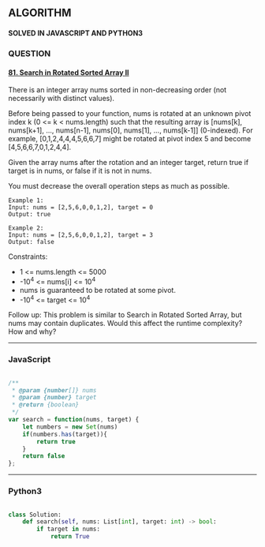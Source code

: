 ## ALGORITHM

#### SOLVED IN JAVASCRIPT AND PYTHON3
### QUESTION

#### [81. Search in Rotated Sorted Array II](https://leetcode.com/problems/search-in-rotated-sorted-array-ii/)

There is an integer array nums sorted in non-decreasing order (not necessarily with distinct values).

Before being passed to your function, nums is rotated at an unknown pivot index k (0 <= k < nums.length) such that the resulting array is [nums[k], nums[k+1], ..., nums[n-1], nums[0], nums[1], ..., nums[k-1]] (0-indexed). For example, [0,1,2,4,4,4,5,6,6,7] might be rotated at pivot index 5 and become [4,5,6,6,7,0,1,2,4,4].

Given the array nums after the rotation and an integer target, return true if target is in nums, or false if it is not in nums.

You must decrease the overall operation steps as much as possible.



```
Example 1:
Input: nums = [2,5,6,0,0,1,2], target = 0
Output: true

Example 2:
Input: nums = [2,5,6,0,0,1,2], target = 3
Output: false
```

Constraints:

* 1 <= nums.length <= 5000
* -10<sup>4</sup> <= nums[i] <= 10<sup>4</sup>
* nums is guaranteed to be rotated at some pivot.
* -10<sup>4</sup> <= target <= 10<sup>4</sup>

Follow up: This problem is similar to Search in Rotated Sorted Array, but nums may contain duplicates. Would this affect the runtime complexity? How and why?

-----

### JavaScript

```js

/**
 * @param {number[]} nums
 * @param {number} target
 * @return {boolean}
 */
var search = function(nums, target) {
    let numbers = new Set(nums)
    if(numbers.has(target)){
        return true
    }
    return false
};

```

-----

### Python3

```py

class Solution:
    def search(self, nums: List[int], target: int) -> bool:
        if target in nums:
            return True
        
```
